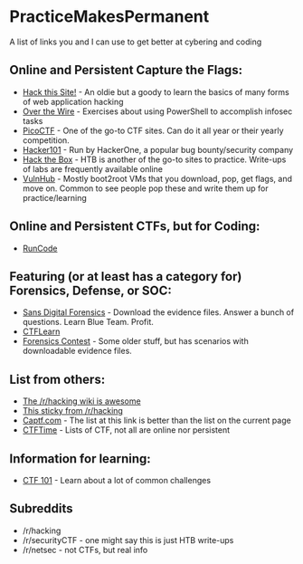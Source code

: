 # PracticeMakesPermanent
A list of links you and I can use to get better at cybering and coding

## Online and Persistent Capture the Flags:
- [Hack this Site!](https://www.hackthissite.org/) - An oldie but a goody to learn the basics of many forms of web application hacking
- [Over the Wire](https://overthewire.org/wargames/) - Exercises about using PowerShell to accomplish infosec tasks
- [PicoCTF](https://picoctf.com/) - One of the go-to CTF sites. Can do it all year or their yearly competition. 
- [Hacker101](https://ctf.hacker101.com/) - Run by HackerOne, a popular bug bounty/security company
- [Hack the Box](https://www.hackthebox.eu/) - HTB is another of the go-to sites to practice. Write-ups of labs are frequently available online
- [VulnHub](https://www.vulnhub.com/) - Mostly boot2root VMs that you download, pop, get flags, and move on. Common to see people pop these and write them up for practice/learning

## Online and Persistent CTFs, but for Coding:
- [RunCode](https://www.runcode.ninja/)

## Featuring (or at least has a category for) Forensics, Defense, or SOC:
- [Sans Digital Forensics](https://digital-forensics.sans.org/community/challenges) - Download the evidence files. Answer a bunch of questions. Learn Blue Team. Profit. 
- [CTFLearn](https://ctflearn.com/)
- [Forensics Contest](http://forensicscontest.com/puzzles) - Some older stuff, but has scenarios with downloadable evidence files. 

## List from others:
- [The /r/hacking wiki is awesome](https://new.reddit.com/r/hacking/wiki/index#wiki_ctfs)
- [This sticky from /r/hacking](https://www.reddit.com/r/hacking/comments/a3oicn/how_to_start_hacking_the_ultimate_two_path_guide/)
- [Captf.com](https://captf.com/practice-ctf/) - The list at this link is better than the list on the current page
- [CTFTime](https://ctftime.org/) - Lists of CTF, not all are online nor persistent

## Information for learning:
- [CTF 101](https://ctf101.org/) - Learn about a lot of common challenges

## Subreddits
- /r/hacking
- /r/securityCTF - one might say this is just HTB write-ups
- /r/netsec - not CTFs, but real info
